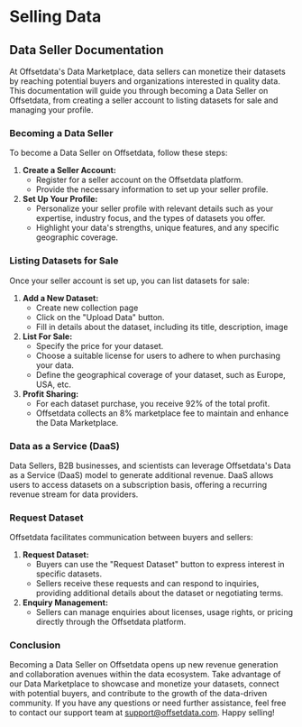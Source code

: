 # Selling Data

## Data Seller Documentation

At Offsetdata's Data Marketplace, data sellers can monetize their datasets by reaching potential buyers and organizations interested in quality data. This documentation will guide you through becoming a Data Seller on Offsetdata, from creating a seller account to listing datasets for sale and managing your profile.

### Becoming a Data Seller

To become a Data Seller on Offsetdata, follow these steps:

1. **Create a Seller Account:**
   * Register for a seller account on the Offsetdata platform.
   * Provide the necessary information to set up your seller profile.
2. **Set Up Your Profile:**
   * Personalize your seller profile with relevant details such as your expertise, industry focus, and the types of datasets you offer.
   * Highlight your data's strengths, unique features, and any specific geographic coverage.

### Listing Datasets for Sale

Once your seller account is set up, you can list datasets for sale:

1. **Add a New Dataset:**
   * Create new collection page&#x20;
   * Click on the "Upload Data" button.
   * Fill in details about the dataset, including its title, description, image
2. **List For Sale:**
   * Specify the price for your dataset.
   * Choose a suitable license for users to adhere to when purchasing your data.
   * Define the geographical coverage of your dataset, such as Europe, USA, etc.
3. **Profit Sharing:**
   * For each dataset purchase, you receive 92% of the total profit.
   * Offsetdata collects an 8% marketplace fee to maintain and enhance the Data Marketplace.

### Data as a Service (DaaS)

Data Sellers, B2B businesses, and scientists can leverage Offsetdata's Data as a Service (DaaS) model to generate additional revenue. DaaS allows users to access datasets on a subscription basis, offering a recurring revenue stream for data providers.

### Request Dataset

Offsetdata facilitates communication between buyers and sellers:

1. **Request Dataset:**
   * Buyers can use the "Request Dataset" button to express interest in specific datasets.
   * Sellers receive these requests and can respond to inquiries, providing additional details about the dataset or negotiating terms.
2. **Enquiry Management:**
   * Sellers can manage enquiries about licenses, usage rights, or pricing directly through the Offsetdata platform.

### Conclusion

Becoming a Data Seller on Offsetdata opens up new revenue generation and collaboration avenues within the data ecosystem. Take advantage of our Data Marketplace to showcase and monetize your datasets, connect with potential buyers, and contribute to the growth of the data-driven community. If you have any questions or need further assistance, feel free to contact our support team at support@offsetdata.com. Happy selling!
